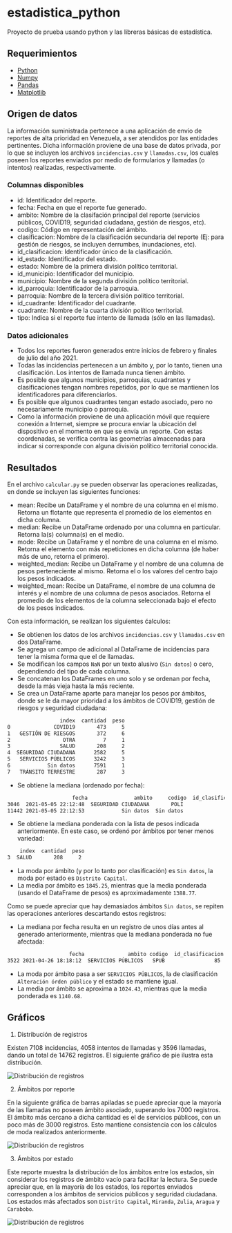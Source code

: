 # estadistica_python

Proyecto de prueba usando python y las libreras básicas de estadística.

## Requerimientos

* [Python](https://www.python.org/)
* [Numpy](https://numpy.org/)
* [Pandas](https://pandas.pydata.org/)
* [Matplotlib](https://matplotlib.org/)

## Origen de datos

La información suministrada pertenece a una aplicación de envío de reportes de alta prioridad en Venezuela, a ser atendidos por las entidades pertinentes.
Dicha información proviene de una base de datos privada, por lo que se incluyen los archivos `incidencias.csv` y `llamadas.csv`, los cuales poseen los reportes enviados por medio de formularios y llamadas (o intentos) realizadas, respectivamente.

### Columnas disponibles

* id: Identificador del reporte.
* fecha: Fecha en que el reporte fue generado.
* ambito: Nombre de la clasifación principal del reporte (servicios públicos, COVID19, seguridad ciudadana, gestión de riesgos, etc).
* codigo: Código en representación del ámbito.
* clasificacion: Nombre de la clasificación secundaria del reporte (Ej: para gestión de riesgos, se incluyen derrumbes, inundaciones, etc).
* id_clasificacion: Identificador único de la clasificación.
* id_estado: Identificador del estado.
* estado: Nombre de la primera división político territorial.
* id_municipio: Identificador del municipio.
* municipio: Nombre de la segunda división político territorial.
* id_parroquia: Identificador de la parroquia.
* parroquia: Nombre de la tercera división político territorial.
* id_cuadrante: Identificador del cuadrante.
* cuadrante: Nombre de la cuarta división político territorial.
* tipo: Indica si el reporte fue intento de llamada (sólo en las llamadas).

### Datos adicionales

* Todos los reportes fueron generados entre inicios de febrero y finales de julio del año 2021.
* Todas las incidencias pertenecen a un ámbito y, por lo tanto, tienen una clasificación. Los intentos de llamada nunca tienen ámbito.
* Es posible que algunos municipios, parroquias, cuadrantes y clasificaciones tengan nombres repetidos, por lo que se mantienen los identificadores para diferenciarlos.
* Es posible que algunos cuadrantes tengan estado asociado, pero no necesariamente municipio o parroquia.
* Como la información proviene de una aplicación móvil que requiere conexión a Internet, siempre se procura enviar la ubicación del dispositivo en el momento en que se envía un reporte. Con estas coordenadas, se verifica contra las geometrías almacenadas para indicar si corresponde con alguna división político territorial conocida.

## Resultados

En el archivo `calcular.py` se pueden observar las operaciones realizadas, en donde se incluyen las siguientes funciones:

* mean: Recibe un DataFrame y el nombre de una columna en el mismo. Retorna un flotante que representa el promedio de los elementos en dicha columna.
* median: Recibe un DataFrame ordenado por una columna en particular. Retorna la(s) columna(s) en el medio.
* mode: Recibe un DataFrame y el nombre de una columna en el mismo. Retorna el elemento con más repeticiones en dicha columna (de haber más de uno, retorna el primero).
* weighted_median: Recibe un DataFrame y el nombre de una columna de pesos perteneciente al mismo. Retorna el o los valores del centro bajo los pesos indicados.
* weighted_mean: Recibe un DataFrame, el nombre de una columna de interés y el nombre de una columna de pesos asociados. Retorna el promedio de los elementos de la columna seleccionada bajo el efecto de los pesos indicados.

Con esta información, se realizan los siguientes ćalculos:

* Se obtienen los datos de los archivos `incidencias.csv` y `llamadas.csv` en dos DataFrame.
* Se agrega un campo de adicional al DataFrame de incidencias para tener la misma forma que el de llamadas.
* Se modifican los campos `NaN` por un texto alusivo (`Sin datos`) o cero, dependiendo del tipo de cada columna.
* Se concatenan los DataFrames en uno solo y se ordenan por fecha, desde la más vieja hasta la más reciente.
* Se crea un DataFrame aparte para manejar los pesos por ámbitos, donde se le da mayor prioridad a los ámbitos de COVID19, gestión de riesgos y seguridad ciudadana:

```sh
                 index  cantidad  peso
0              COVID19       473     5
1   GESTIÓN DE RIESGOS       372     6
2                 OTRA         7     1
3                SALUD       208     2
4  SEGURIDAD CIUDADANA      2582     5
5   SERVICIOS PÚBLICOS      3242     3
6            Sin datos      7591     1
7   TRÁNSITO TERRESTRE       287     3
```

* Se obtiene la mediana (ordenado por fecha):

```sh
                     fecha               ambito     codigo  id_clasificacion clasificacion  id_estado  ...   municipio  id_parroquia  parroquia  id_cuadrante cuadrante  tipo
3046  2021-05-05 22:12:48  SEGURIDAD CIUDADANA       POLI                74         Hurto         21  ...    Cárdenas           830   Cárdenas           585      P-04     2
11442 2021-05-05 22:12:53            Sin datos  Sin datos                 0     Sin datos          2  ...  Libertador            19  San Pedro          2009      P-01     1
```

* Se obtiene la mediana ponderada con la lista de pesos indicada anteriormente. En este caso, se ordenó por ámbitos por tener menos variedad:

```sh
    index  cantidad  peso
3  SALUD       208     2
```

* La moda por ámbito (y por lo tanto por clasificación) es `Sin datos`, la moda por estado es `Distrito Capital`.
* La media por ámbito es `1845.25`, mientras que la media ponderada (usando el DataFrame de pesos) es aproximadamente `1388.77`.

Como se puede apreciar que hay demasiados ámbitos `Sin datos`, se repiten las operaciones anteriores descartando estos registros:

* La mediana por fecha resulta en un registro de unos días antes al generado anteriormente, mientras que la mediana ponderada no fue afectada:

```sh
                    fecha              ambito codigo  id_clasificacion                       clasificacion  ...  id_parroquia   parroquia  id_cuadrante cuadrante  tipo
3522 2021-04-26 18:18:12  SERVICIOS PÚBLICOS   SPUB                85  Agua Potable/Bote de aguas blancas  ...             9  El Paraíso          1902      P-04     2
```

* La moda por ámbito pasa a ser `SERVICIOS PÚBLICOS`, la de clasificación `Alteración órden público` y el estado se mantiene igual.
* La media por ámbito se aproxima a `1024.43`, mientras que la media ponderada es  `1140.68`.

## Gráficos

1. Distribución de registros

Existen 7108 incidencias, 4058 intentos de llamadas y 3596 llamadas, dando un total de 14762 registros. El siguiente gráfico de pie ilustra esta distribución.

![Distribución de registros](plots/pie_reportes.png)

2. Ámbitos por reporte

En la siguiente gráfica de barras apiladas se puede apreciar que la mayoría de las llamadas no poseen ámbito asociado, superando los 7000 registros. El ámbito más cercano a dicha cantidad es el de servicios públicos, con un poco más de 3000 registros. Esto mantiene consistencia con los cálculos de moda realizados anteriormente.

![Distribución de registros](plots/bar_ambitos.png)

3. Ámbitos por estado

Este reporte muestra la distribución de los ámbitos entre los estados, sin considerar los registros de ámbito vacío para facilitar la lectura. Se puede apreciar que, en la mayoría de los estados, los reportes enviados corresponden a los ámbitos de servicios públicos y seguridad ciudadana. Los estados más afectados son `Distrito Capital`, `Miranda`, `Zulia`, `Aragua` y `Carabobo`.

![Distribución de registros](plots/radar_estados.png)
